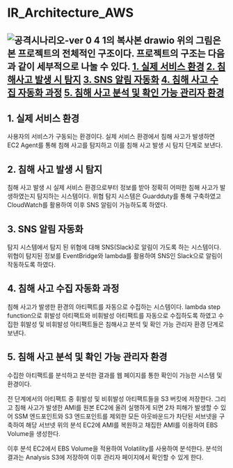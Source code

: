 # IR_Architecture_AWS
![공격시나리오-ver 0 4 1의 복사본 drawio](https://github.com/capstone-ilzzo/IR_Architecture_AWS/assets/127736720/02cf4f32-91da-4cb4-b805-fba01f2ebbbf)
위의 그림은 본 프로젝트의 전체적인 구조이다. 프로젝트의 구조는 다음과 같이 세부적으로 나눌 수 있다.
[1. 실제 서비스 환경](#1-실제-서비스-환경)
[2. 침해사고 발생 시 탐지](#2-침해사고-발생-시-탐지)
[3. SNS 알림 자동화](#3-SNS-알림-자동화)
[4. 침해 사고 수집 자동화 과정](#4-침해-사고-수집-자동화-과정)
[5. 침해 사고 분석 및 확인 가능 관리자 환경](#5-침해-사고-분석-및-확인-가능-관리자-환경)
---
## 1. 실제 서비스 환경
사용자의 서비스가 구동되는 환경이다. 실제 서비스 환경에서 침해 사고가 발생하면 EC2 Agent를 통해 침해 사고를 탐지하고 이를 침해 사고 발생 시 탐지 단계로 보낸다.
## 2. 침해 사고 발생 시 탐지
침해 사고 발생 시 실제 서비스 환경으로부터 정보를 받아 정확히 어떠한 침해 사고가 발생하였는지 탐지하는 시스템이다. 위협 탐지 시스템은 Guardduty를 통해 구축하였고 CloudWatch를 활용하여 이후 SNS 알림이 가능하도록 하였다.
## 3. SNS 알림 자동화
탐지 시스템에서 탐지 된 위협에 대해 SNS(Slack)로 알림이 가도록 하는 시스템이다. 위협이 탐지된 정보를 EventBridge와 lambda를 활용하여 SNS인 Slack으로 알림이 작동하도록 하였다.
## 4. 침해 사고 수집 자동화 과정
침해 사고가 발생한 환경의 아티팩트를 자동으로 수집하는 시스템이다. lambda step function으로 휘발성 아티팩트와 비휘발성 아티팩트를 자동으로 수집하도록 하였고 수집한 휘발성 및 비휘발성 아티팩트들은 침해사고 분석 및 확인 가능 관리자 환경 단계로 보낸다.
## 5. 침해 사고 분석 및 확인 가능 관리자 환경
수집한 아티팩트를 분석하고 분석한 결과를 웹 페이지를 통한 확인이 가능한 시스템 및 환경이다. 

전 단계에서의 아티팩트 중 휘발성 및 비휘발성 아티팩트들을 S3 버킷에 저장한다. 그리고 침해 사고가 발생한 AMI를 원본 EC2에 올려 실행하게 되면 2차 피해가 발생할 수 있어 SSM 엔드포인트와 S3 엔드포인트를 제외한 모든 아웃바운드가 차단된 서브넷을 구축하여 해당 서브넷 위의 분석 EC2에 AMI를 복원하고 채집한 AMI를 이용하여 EBS Volume을 생성한다. 

이후 분석 EC2에서 EBS Volume을 적용하여 Volatility를 사용하여 분석한다. 분석의 결과는 Analysis S3에 저장하여 이후 관리자 페이지에서 확인할 수 있게 한다.
